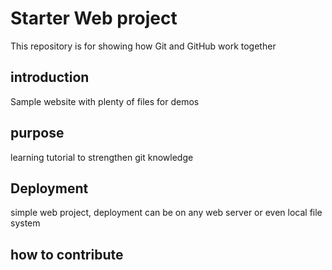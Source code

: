 # Starter Web project

This repository is for showing how Git and GitHub work together

## introduction

Sample website with plenty of files for demos

## purpose

learning tutorial to strengthen git knowledge

## Deployment

simple web project, deployment can be on any web server or even local file system

## how to contribute
